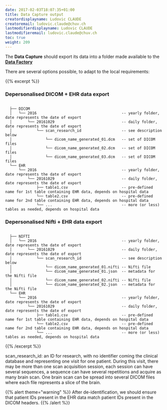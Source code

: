 ```yaml
---
date: 2017-02-03T18:07:35+01:00
title: Data Capture output
creatordisplayname: Ludovic CLAUDE
creatoremail: ludovic.claude@chuv.ch
lastmodifierdisplayname: Ludovic CLAUDE
lastmodifieremail: ludovic.claude@chuv.ch
toc: true
weight: 209
---
```


The __Data Capture__ should export its data into a folder made available to the [__Data Factory__](../data-factory)

There are several options possible, to adapt to the local requirements:

{{% excerpt %}}

### Depersonalised DICOM + EHR data export

```

  ├── DICOM
  │   └── 2016                                      -- yearly folder, date represents the date of export
  │       └── 20161029                              -- daily folder, date represents the date of export
  │           └── scan_research_id                  -- see description below
  │               └── dicom_name_generated_01.dcm   -- set of DICOM files
  │               └── dicom_name_generated_02.dcm   -- set of DICOM files
  │               └── dicom_name_generated_03.dcm   -- set of DICOM files
  └── EHR
      └── 2016                                      -- yearly folder, date represents the date of export
          └── 20161029                              -- daily folder, date represents the date of export
              ├── table1.csv                        -- pre-defined name for 1st table containing EHR data, depends on hospital data
              └── table2.csv                        -- pre-defined name for 2nd table containing EHR data, depends on hospital data
              └── ...                               -- more (or less) tables as needed, depends on hospital data

```

### Depersonalised Nifti + EHR data export

```

  ├── NIFTI
  │   └── 2016                                      -- yearly folder, date represents the date of export
  │       └── 20161029                              -- daily folder, date represents the date of export
  │           └── scan_research_id                  -- see description below
  │               └── dicom_name_generated_01.nifti -- Nifti file
  │               └── dicom_name_generated_01.json  -- metadata for the Nifti file
  │               └── dicom_name_generated_02.nifti -- Nifti file
  │               └── dicom_name_generated_02.json  -- metadata for the Nifti file
  └── EHR
      └── 2016                                      -- yearly folder, date represents the date of export
          └── 20161029                              -- daily folder, date represents the date of export
              ├── table1.csv                        -- pre-defined name for 1st table containing EHR data, depends on hospital data
              └── table2.csv                        -- pre-defined name for 2nd table containing EHR data, depends on hospital data
              └── ...                               -- more (or less) tables as needed, depends on hospital data

```

{{% /excerpt %}}

scan_research_id: an ID for research, with no identifier coming the clinical database and representing one visit for one patient. During this visit, there may be more than one scan acquisition session, each session can have several sequences, a sequence can have several repetitions and acquire as many brain scan. One brain scan can be spread into several DICOM files where each file represents a slice of the brain.

{{% alert theme="warning" %}}
After de-identification, we should ensure that patient IDs present in the EHR data match patient IDs present in the DICOM headers.
{{% /alert %}}

